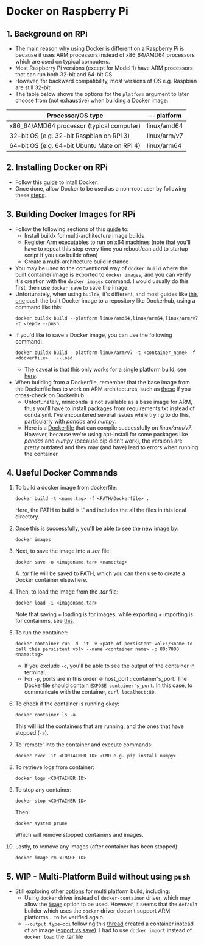 # Docker on Raspberry Pi

## 1. Background on RPi
- The main reason why using Docker is different on a Raspberry Pi is because it uses ARM processors instead of x86_64/AMD64 processors which are used on typical computers.
- Most Raspberry Pi versions (except for Model 1) have ARM processors that can run both 32-bit and 64-bit OS
- However, for backward compatibility, most versions of OS e.g. Raspbian are still 32-bit.
- The table below shows the options for the `platform` argument to later choose from (not exhaustive) when building a Docker image:

| Processor/OS type | --platform |
| --- | --- | 
| x86_64/AMD64 processor (typical computer) | linux/amd64 |
| 32-bit OS (e.g. 32-bit Raspbian on RPi 3) | linux/arm/v7 |
| 64-bit OS (e.g. 64-bit Ubuntu Mate on RPi 4) | linux/arm64 |

## 2. Installing Docker on RPi
- Follow this [guide](https://withblue.ink/2019/07/13/yes-you-can-run-docker-on-raspbian.html) to intall Docker.
- Once done, allow Docker to be used as a non-root user by following these [steps](https://docs.docker.com/engine/install/linux-postinstall/).

## 3. Building Docker Images for RPi
- Follow the following sections of this [guide](https://www.docker.com/blog/getting-started-with-docker-for-arm-on-linux/) to:
  - Install buildx for multi-architecture image builds
  - Register Arm executables to run on x64 machines (note that you'll have to repeat this step every time you reboot/can add to startup script if you use buildx often)
  - Create a multi-architecture build instance
- You may be used to the conventional way of `docker build` where the built container image is exported to `docker images`, and you can verify it's creation with the `docker images` command. I would usually do this first, then use `docker save` to save the image.
- Unfortunately, when using `buildx`, it's different, and most guides like [this one](https://www.docker.com/blog/multi-arch-images/) push the built Docker image to a repository like Dockerhub, using a command like this:
  ```
  docker buildx build --platform linux/amd64,linux/arm64,linux/arm/v7 -t <repo> --push .
  ```
- If you'd like to save a Docker image, you can use the following command:
  ```
  docker buildx build --platform linux/arm/v7 -t <container_name> -f <dockerfile> . --load
  ```
  - The caveat is that this only works for a single platform build, see [here](https://github.com/docker/buildx#-o---outputpath-typetypekeyvalue).
 - When building from a Dockerfile, remember that the base image from the Dockerfile has to work on ARM architectures, such as [these](https://pythonspeed.com/articles/base-image-python-docker-images/) if you cross-check on Dockerhub.
   - Unfortunately, miniconda is not available as a base image for ARM, thus you'll have to install packages from requirements.txt instead of conda.yml. I've encountered several issues while trying to do this, particularly with *pandas* and *numpy*.
   - Here is a [Dockerfile](docker/Dockerfile) that can compile successfully on *linux/arm/v7*. However, because we're using apt-install for some packages like *pandas* and *numpy* (because pip didn't work), the versions are pretty outdated and they may (and have) lead to errors when running the container. 


## 4. Useful Docker Commands

1. To build a docker image from dockerfile:
    ```
    docker build -t <name:tag> -f <PATH/Dockerfile> .
    ```
    Here, the PATH to build is '.' and includes the all the files in this local directory.

2. Once this is successfully, you'll be able to see the new image by:
    ```
    docker images
    ```

3. Next, to save the image into a *.tar* file:
    ```
    docker save -o <imagename.tar> <name:tag>
    ```
    A *.tar* file will be saved to PATH, which you can then use to create a Docker container elsewhere.

4. Then, to load the image from the *.tar* file:
    ```
    docker load -i <imagename.tar>
    ```
    Note that saving + loading is for images, while exporting + importing is for containers, see [this](https://tuhrig.de/difference-between-save-and-export-in-docker/).

5. To run the container:
    ```
    docker container run -d -it -v <path of persistent vol>:/<name to call this persistent vol> --name <container name> -p 80:7000 <name:tag>
    ```
    - If you exclude `-d`, you'll be able to see the output of the container in terminal.
    - For `-p`, ports are in this order -> host_port : container's_port. The Dockerfile should contain `EXPOSE container's_port`. In this case, to communicate with the container, `curl localhost:80`.

6. To check if the container is running okay:
    ```
    docker container ls -a
    ```
    This will list the containers that are running, and the ones that have stopped (`-a`).

7. To 'remote' into the container and execute commands:
    ```
    docker exec -it <CONTAINER ID> <CMD e.g. pip install numpy>
    ```

8. To retrieve logs from container:
    ```
    docker logs <CONTAINER ID>
    ```

9. To stop any container:
    ```
    docker stop <CONTAINER ID>
    ```
    Then:
    ```
    docker system prune
    ```
    Which will remove stopped containers and images.

10. Lastly, to remove any images (after container has been stopped):
    ```
    docker image rm <IMAGE ID>
    ```






 ## 5. WIP - Multi-Platform Build without using `push`
  - Still exploring other [options](https://github.com/docker/buildx#-o---outputpath-typetypekeyvalue) for multi platform build, including:
    - Using `docker` driver instead of `docker-container` driver, which may allow the [`image`](https://github.com/docker/buildx#image) option to be used. However, it seems that the `default` builder which uses the `docker` driver doesn't support ARM platforms... to be verified again.
    - `--output type=oci` following this [thread](https://github.com/docker/buildx/issues/166) created a container instead of an image ([export vs save](https://tuhrig.de/difference-between-save-and-export-in-docker/)). I had to use `docker import` instead of `docker load` the .tar file
    
